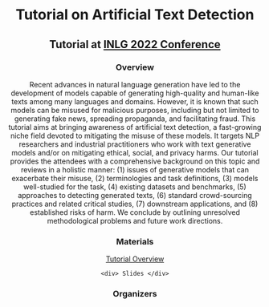 <!DOCTYPE html>
<html>
<title>Tutorial on Artificial Text Detection</title>
<head>
</head>
<center> 
<body>
<h1>Tutorial on Artificial Text Detection</h1>
<h2>Tutorial at <a href="https://inlgmeeting.github.io/">INLG 2022 Conference</a></h2>
</body>

<body>
<h3>Overview</h3>
<div> Recent advances in natural language generation
  have led to the development of models capable
  of generating high-quality and human-like texts
  among many languages and domains. However,
  it is known that such models can be misused
  for malicious purposes, including but not limited to generating fake news, spreading propaganda, and facilitating fraud. This tutorial aims
  at bringing awareness of artificial text detection,
  a fast-growing niche field devoted to mitigating
  the misuse of these models. It targets NLP researchers and industrial practitioners who work
  with text generative models and/or on mitigating ethical, social, and privacy harms. Our
  tutorial provides the attendees with a comprehensive background on this topic and reviews
  in a holistic manner: (1) issues of generative
  models that can exacerbate their misuse, (2)
  terminologies and task definitions, (3) models
  well-studied for the task, (4) existing datasets
  and benchmarks, (5) approaches to detecting
  generated texts, (6) standard crowd-sourcing
  practices and related critical studies, (7) downstream applications, and (8) established risks
  of harm. We conclude by outlining unresolved
  methodological problems and future work directions.</div>
</body>

<body>
    <h3>Materials</h3>
    <div><p><a href="https://inlgmeeting.github.io/">Tutorial Overview</a> </br>
    </p></div>
    
    <div> Slides </div>
</body>

<body>
    <h3> Organizers</h3>
</body>
<center> 
</html>
